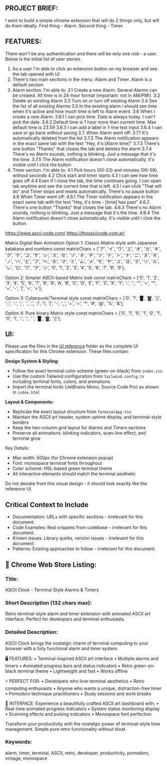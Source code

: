 ## PROJECT BRIEF:

I want to build a simple chrome extension that will do 2 things only, but will do them ideally.
First thing - Alarm.
Second thing - Timer.

## FEATURES:

There won't be any authentication and there will be only one role - a user.
Below is the initial list of user stories.

1. As a user I'm able to click an extension button on my browser and see the tab opened with UI
2. There's two main sections in the menu: Alarm and Timer. Alarm is a default section
3. Alarm section. I'm able to:
    3.1 Create a new Alarm. Several Alarms can be created. All time is in 24-hour format (important: not in AM/PM!).
    3.2 Delete an existing Alarm
    3.3 Turn on or turn off existing Alarm
    3.4 See the list of all existing Alarms
    3.5 In the existing alarm i should see time when it's active and how much time is left to Alarm event.
    3.6 When I create a new Alarm:
        3.6.1 I can pick time. Date is always today. I can't pick the date.
        3.6.2 Default time is 1 hour more than current time. Max default time is 23:59
        3.6.3 I can add a label in 1-line text input
        3.6.4 I can save or go back without saving
    3.7. When Alarm went off:
        3.7.1 It's automatically deleted from the list
        3.7.2 The Alarm notification appears in the exact same tab with the text "Hey, it's [Alarm time]"
        3.7.3 There's one button "Thanks" that closes the tab and deletes the alarm
        3.7.4 There's no Alarm sounds, nothing is blinking. Just a message that it's the time.
        3.7.5 The Alarm notification doesn't close automatically, it's visible until I click the button
4. Timer section. I'm able to:
    4.1 Pick hours (00-23) and minutes (00-59), without seconds
    4.2 Click start and timer starts
    4.3 I can see how time goes off
    4.4 Even if I close the tab, the time continues going. I can open tab anytime and see the correct time that is left.
    4.5 I can click "That will do" and Timer stops and resets automatically. There's no pause button
    4.6 When Timer went off:
        4.6.1 The Timer notification appears in the exact same tab with the text "Hey, it's time - [time] has past"
        4.6.2 There's one button "Thanks" that closes the tab.
        4.6.3 There's no Alarm sounds, nothing is blinking. Just a message that it's the time.
        4.6.4 The Alarm notification doesn't close automatically, it's visible until I click the button.

https://www.ascii-code.com/
https://theasciicode.com.ar/

Matrix Digital Rain Animation
Option 1: Classic Matrix-style with Japanese katakana and numbers
  const matrixChars = ['ア', 'イ', 'ウ', 'エ', 'オ', 'カ', 'キ', 'ク', 'ケ', 'コ', 'サ', 'シ', 'ス', 'セ', 'ソ', 'タ', 'チ', 'ツ', 'テ', 'ト', 'ナ', 'ニ', 'ヌ', 'ネ', 'ノ', 'ハ', 'ヒ', 'フ', 'ヘ', 'ホ', 'マ', 'ミ', 'ム', 'メ', 'モ', 'ヤ', 'ユ', 'ヨ', 'ラ', 'リ', 'ル', 'レ', 'ロ', 'ワ', 'ヲ', 'ン', '0', '1', '2', '3', '4', '5', '6', '7', '8', '9'];
  
Option 2: Simpler ASCII-based Matrix look
  const matrixChars = ['0', '1', '2', '3', '4', '5', '6', '7', '8', '9', 'A', 'B', 'C', 'D', 'E', 'F', 'Z', 'X', 'Y', ':', '.', '"', '=', '*', '+', '-', '|', '<', '>'];
  
Option 3: Cyberpunk/Terminal style
  const matrixChars = ['0', '1', '█', '▓', '▒', '░', ':', ';', '.', ',', '/', '\\', '|', '-', '_', '+', '=', '*', '#', '@', '%', '&'];
  
Option 4: Pure binary Matrix style
  const matrixChars = ['0', '1', '0', '1', '0', '1', '0', '1', ':', '.', ' ', '█', '▓', '▒'];


## UI:
Please use the files in the [UI reference](../1_ui_reference) folder as the complete UI specification for this Chrome extension. These files contain:

**Design System & Styling:**
- Follow the exact terminal color scheme (green-on-black) from `index.css`
- Use the custom Tailwind configuration from `tailwind.config.ts` including terminal fonts, colors, and animations
- Import the terminal fonts (JetBrains Mono, Source Code Pro) as shown in `index.html`

**Layout & Components:**
- Replicate the exact layout structure from `TerminalApp.tsx`
- Maintain the ASCII art header, system uptime display, and terminal-style borders
- Keep the two-column grid layout for Alarms and Timers sections
- Preserve all animations: blinking indicators, scan-line effect, and terminal glow

Key Details:
- Max width: 500px (for Chrome extension popup)
- Font: monospace terminal fonts throughout
- Color scheme: HSL-based green terminal theme
- All interactive elements should match the terminal aesthetic

Do not deviate from this visual design - it should look exactly like the reference UI.

## Critical Context to Include
- Documentation: URLs with specific sections - irrelevant for this document.
- Code Examples: Real snippets from codebase - irrelevant for this document.
- Known issues: Library quirks, version issues - irrelevant for this document.
- Patterns: Existing approaches to follow - irrelevant for this document.

## 📝 Chrome Web Store Listing:

### Title:
ASCII Clock - Terminal Style Alarms & Timers

### Short Description (132 chars max):
Retro terminal-style alarm and timer extension with animated ASCII art interface. Perfect for developers and terminal enthusiasts.

### Detailed Description:
ASCII Clock brings the nostalgic charm of terminal computing to your browser with a fully functional alarm and timer system.

🖥️ FEATURES:
• Terminal-inspired ASCII art interface
• Multiple alarms and timers
• Animated progress bars and status indicators
• Retro green-on-black terminal theme
• Lightweight and fast
• Works offline

⚡ PERFECT FOR:
• Developers who love terminal aesthetics
• Retro computing enthusiasts
• Anyone who wants a unique, distraction-free timer
• Pomodoro technique practitioners
• Study sessions and work breaks

🎨 INTERFACE:
Experience a beautifully crafted ASCII art dashboard with:
• Real-time animated progress indicators
• System status monitoring display
• Scanning effects and pulsing indicators
• Monospace font perfection

Transform your productivity with the nostalgic power of terminal-style time management. Simple pure retro functionality without bloat.

### Keywords:
alarm, timer, terminal, ASCII, retro, developer, productivity, pomodoro, vintage, monospace